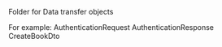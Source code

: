 ﻿Folder for Data transfer objects

For example: AuthenticationRequest
AuthenticationResponse
CreateBookDto


